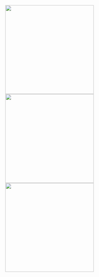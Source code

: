 <img src="https://user-images.githubusercontent.com/25170682/60282933-22e25080-9919-11e9-9d5d-69f688d9ff75.png" width = 280> <img src="https://user-images.githubusercontent.com/25170682/60282935-237ae700-9919-11e9-9a5c-d213c556d2ee.png" width = 280> <img src="https://user-images.githubusercontent.com/25170682/60282937-237ae700-9919-11e9-97a7-e2c8de5be009.png" width = 280>
